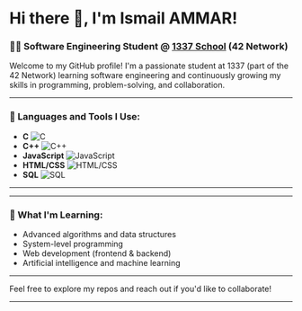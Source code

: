 # Hi there 👋, I'm Ismail AMMAR!

### 👨‍💻 Software Engineering Student @ [1337 School](https://www.42.fr/) (42 Network)

Welcome to my GitHub profile! I'm a passionate student at 1337 (part of the 42 Network) learning software engineering and continuously growing my skills in programming, problem-solving, and collaboration. 

---

### 🚀 Languages and Tools I Use:

- **C** ![C](https://img.shields.io/badge/C-90%25-blue)
- **C++** ![C++](https://img.shields.io/badge/C++-80%25-orange)
- **JavaScript** ![JavaScript](https://img.shields.io/badge/JavaScript-60%25-red)
- **HTML/CSS** ![HTML/CSS](https://img.shields.io/badge/HTML%2FCSS-65%25-lightgrey)
- **SQL** ![SQL](https://img.shields.io/badge/SQL-55%25-blueviolet)

---


---

### 🌱 What I'm Learning:

- Advanced algorithms and data structures
- System-level programming
- Web development (frontend & backend)
- Artificial intelligence and machine learning

---

Feel free to explore my repos and reach out if you'd like to collaborate!

---

